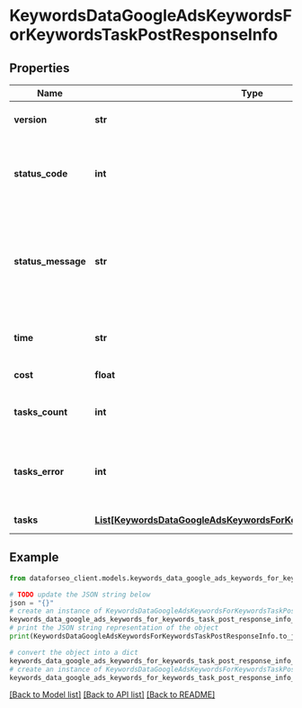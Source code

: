 # KeywordsDataGoogleAdsKeywordsForKeywordsTaskPostResponseInfo


## Properties

Name | Type | Description | Notes
------------ | ------------- | ------------- | -------------
**version** | **str** | the current version of the API | [optional] 
**status_code** | **int** | general status code you can find the full list of the response codes here | [optional] 
**status_message** | **str** | general informational message you can find the full list of general informational messages here | [optional] 
**time** | **str** | total execution time, seconds | [optional] 
**cost** | **float** | total tasks cost, USD | [optional] 
**tasks_count** | **int** | the number of tasks in the tasks array | [optional] 
**tasks_error** | **int** | the number of tasks in the tasks array returned with an error | [optional] 
**tasks** | [**List[KeywordsDataGoogleAdsKeywordsForKeywordsTaskPostTaskInfo]**](KeywordsDataGoogleAdsKeywordsForKeywordsTaskPostTaskInfo.md) | array of tasks | [optional] 

## Example

```python
from dataforseo_client.models.keywords_data_google_ads_keywords_for_keywords_task_post_response_info import KeywordsDataGoogleAdsKeywordsForKeywordsTaskPostResponseInfo

# TODO update the JSON string below
json = "{}"
# create an instance of KeywordsDataGoogleAdsKeywordsForKeywordsTaskPostResponseInfo from a JSON string
keywords_data_google_ads_keywords_for_keywords_task_post_response_info_instance = KeywordsDataGoogleAdsKeywordsForKeywordsTaskPostResponseInfo.from_json(json)
# print the JSON string representation of the object
print(KeywordsDataGoogleAdsKeywordsForKeywordsTaskPostResponseInfo.to_json())

# convert the object into a dict
keywords_data_google_ads_keywords_for_keywords_task_post_response_info_dict = keywords_data_google_ads_keywords_for_keywords_task_post_response_info_instance.to_dict()
# create an instance of KeywordsDataGoogleAdsKeywordsForKeywordsTaskPostResponseInfo from a dict
keywords_data_google_ads_keywords_for_keywords_task_post_response_info_from_dict = KeywordsDataGoogleAdsKeywordsForKeywordsTaskPostResponseInfo.from_dict(keywords_data_google_ads_keywords_for_keywords_task_post_response_info_dict)
```
[[Back to Model list]](../README.md#documentation-for-models) [[Back to API list]](../README.md#documentation-for-api-endpoints) [[Back to README]](../README.md)


